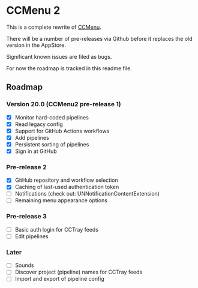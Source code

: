 # CCMenu 2

This is a complete rewrite of [CCMenu](https://github.com/erikdoe/ccmenu).

There will be a number of pre-releases via Github before it replaces the old version in the AppStore.

Significant known issues are filed as bugs.

For now the roadmap is tracked in this readme file.


## Roadmap

### Version 20.0 (CCMenu2 pre-release 1)

- [X] Monitor hard-coded pipelines
- [X] Read legacy config
- [X] Support for GitHub Actions workflows
- [X] Add pipelines 
- [X] Persistent sorting of pipelines
- [X] Sign in at GitHub

### Pre-release 2

- [X] GitHub repository and workflow selection
- [X] Caching of last-used authentication token
- [ ] Notifications (check out: UNNotificationContentExtension)
- [ ] Remaining menu appearance options

### Pre-release 3

- [ ] Basic auth login for CCTray feeds
- [ ] Edit pipelines

### Later

- [ ] Sounds
- [ ] Discover project (pipeline) names for CCTray feeds
- [ ] Import and export of pipeline config
